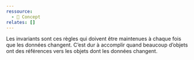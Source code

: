 ```yaml
---
ressource:
  - 🧠 Concept
relates: []
---
```


Les invariants sont ces règles qui doivent être maintenues à chaque fois que les données changent. C’est dur à accomplir quand beaucoup d’objets ont des références vers les objets dont les données
changent.